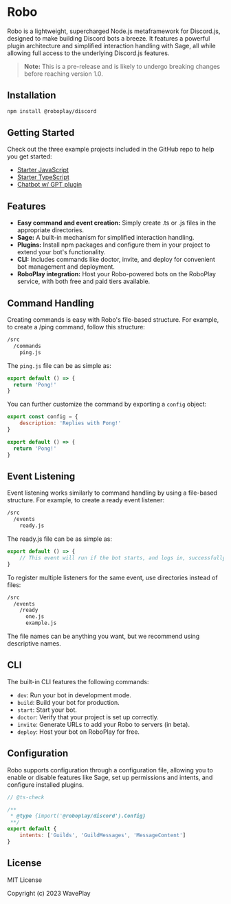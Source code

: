 # Robo

Robo is a lightweight, supercharged Node.js metaframework for Discord.js, designed to make building Discord bots a breeze. It features a powerful plugin architecture and simplified interaction handling with Sage, all while allowing full access to the underlying Discord.js features.

> **Note:** This is a pre-release and is likely to undergo breaking changes before reaching version 1.0.

## Installation

```bash
npm install @roboplay/discord
```

## Getting Started

Check out the three example projects included in the GitHub repo to help you get started:

- [Starter JavaScript](/examples/starter-javascript/)
- [Starter TypeScript](/examples/starter-typescript/)
- [Chatbot w/ GPT plugin](/examples/gpt-chatbot/)

## Features

- **Easy command and event creation:** Simply create .ts or .js files in the appropriate directories.
- **Sage:** A built-in mechanism for simplified interaction handling.
- **Plugins:** Install npm packages and configure them in your project to extend your bot's functionality.
- **CLI:** Includes commands like doctor, invite, and deploy for convenient bot management and deployment.
- **RoboPlay integration:** Host your Robo-powered bots on the RoboPlay service, with both free and paid tiers available.

## Command Handling

Creating commands is easy with Robo's file-based structure. For example, to create a /ping command, follow this structure:

```bash
/src
  /commands
    ping.js
```

The `ping.js` file can be as simple as:

```javascript
export default () => {
  return 'Pong!'
}
```

You can further customize the command by exporting a `config` object:

```javascript
export const config = {
	description: 'Replies with Pong!'
}

export default () => {
  return 'Pong!'
}
```

## Event Listening

Event listening works similarly to command handling by using a file-based structure. For example, to create a ready event listener:

```bash
/src
  /events
    ready.js
```

The ready.js file can be as simple as:

```javascript
export default () => {
	// This event will run if the bot starts, and logs in, successfully.
}
```

To register multiple listeners for the same event, use directories instead of files:

```bash
/src
  /events
    /ready
      one.js
      example.js
```

The file names can be anything you want, but we recommend using descriptive names.

## CLI
The built-in CLI features the following commands:

- `dev`: Run your bot in development mode.
- `build`: Build your bot for production.
- `start`: Start your bot.
- `doctor`: Verify that your project is set up correctly.
- `invite`: Generate URLs to add your Robo to servers (in beta).
- `deploy`: Host your bot on RoboPlay for free.

## Configuration

Robo supports configuration through a configuration file, allowing you to enable or disable features like Sage, set up permissions and intents, and configure installed plugins.

```javascript
// @ts-check

/**
 * @type {import('@roboplay/discord').Config}
 **/
export default {
	intents: ['Guilds', 'GuildMessages', 'MessageContent']
}
```

## License

MIT License

Copyright (c) 2023 WavePlay
